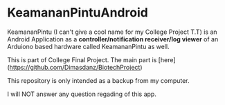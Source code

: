 KeamananPintuAndroid
====================

KeamananPintu (I can't give a cool name for my College Project T.T) is an Android Application 
as a **controller/notification receiver/log viewer** of an Arduiono based hardware called KeamananPintu as well.

This is part of College Final Project. The main part is [here] (https://github.com/Dimasdanz/BiotechProject)

This repository is only intended as a backup from my computer.

I will NOT answer any question regading of this app.
